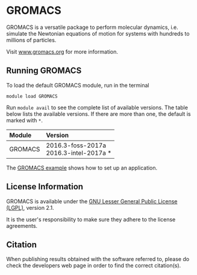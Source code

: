 # GROMACS


GROMACS is a versatile package to perform molecular dynamics, i.e. simulate the Newtonian equations of motion for systems with hundreds to millions of particles.

Visit www.gromacs.org for more information.

## Running GROMACS

To load the default GROMACS module, run in the terminal

    module load GROMACS


Run `module avail` to see the complete list of available versions. The table below lists the
available versions. If there are more than one, the default is marked with `*`.

| Module     | Version     |
| :------------- | :------------- |
| GROMACS |2016.3-foss-2017a <br>2016.3-intel-2017a * <br>|

The [GROMACS example](https://source.uit.no/cpe/examplescripts/tree/master/gromacs) shows how to set up an application.

## License Information

GROMACS is available under the [GNU Lesser General Public License (LGPL)](http://www.gnu.org/licenses/lgpl-2.1.html), version 2.1.

It is the user's responsibility to make sure they adhere to the license agreements.

## Citation

When publishing results obtained with the software referred to, please do check the developers web page in order to find the correct citation(s).
